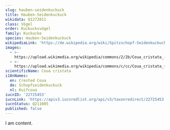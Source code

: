 ```yaml
---
slug: hauben-seidenkuckuck
title: Hauben-Seidenkuckuck
wikidata: Q1272011
class: Vögel
order: Kuckucksvögel
family: Kuckucke
species: Hauben-Seidenkuckuck
wikipediaLink: 'https://de.wikipedia.org/wiki/Spitzschopf-Seidenkuckuck'
images:
  - >-
    https://upload.wikimedia.org/wikipedia/commons/2/2b/Coua_cristata_-Toledo_Zoo,_Ohio,_USA-8a_(1).jpg
  - >-
    https://upload.wikimedia.org/wikipedia/commons/c/cc/Coua_cristata_(Hauben-Seidenkuckuck_-_Crested_Coua)_-_Weltvogelpark_Walsrode_2013-08—130718_0206.jpg
scientificName: Coua cristata
i18nNames:
  en: Crested Coua
  de: Schopfseidenkuckuck
  nl: Kuifcoua
iucnID: '22725453'
iucnLink: 'https://apiv3.iucnredlist.org/api/v3/taxonredirect/22725453'
iucnStatus: Q211005
published: false
---
```


I am content.
